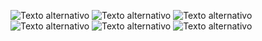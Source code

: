 
![Texto alternativo](captura(1).png)
![Texto alternativo](captura(1.1).png)
![Texto alternativo](captura(2).png)
![Texto alternativo](captura(2.1).png)
![Texto alternativo](captura(3).png)
![Texto alternativo](captura(3.1).png)